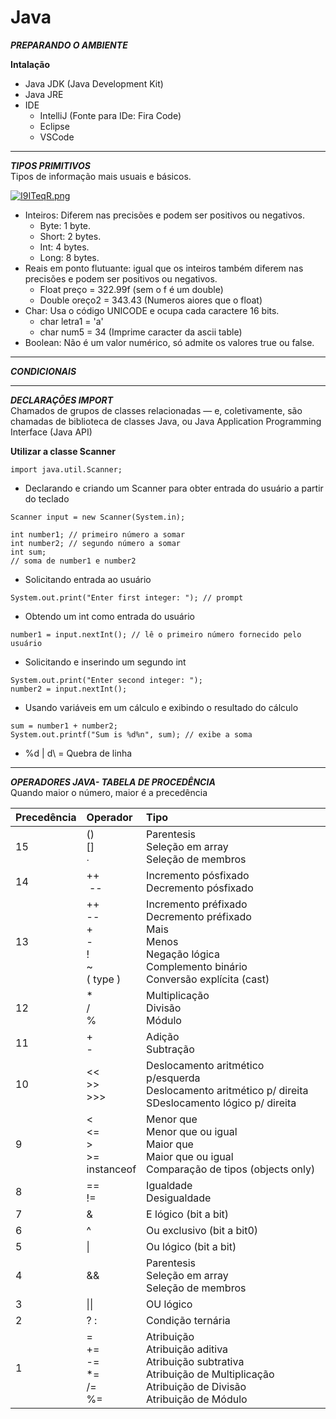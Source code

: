 # Java

***PREPARANDO O AMBIENTE***

**Intalação**
- Java JDK (Java Development Kit)
- Java JRE
- IDE
  - IntelliJ (Fonte para IDe: Fira Code)
  - Eclipse
  - VSCode

---
***TIPOS PRIMITIVOS*** <br>
Tipos de informação mais usuais e básicos.

[![I9ITeqR.png](https://i.imgur.com/I9ITeqR.png)](http://www.universidadejava.com.br/images/2011-06-15-java-tipos-primitivos-01.png)

- Inteiros: Diferem nas precisões e podem ser positivos ou negativos. 
  - Byte: 1 byte. 
  - Short: 2 bytes. 
  - Int: 4 bytes.
  - Long: 8 bytes.  
- Reais em ponto flutuante: igual que os inteiros também diferem nas precisões e podem ser positivos ou negativos. 
  - Float preço = 322.99f (sem o f é um double)
  - Double oreço2 = 343.43 (Numeros aiores que o float)
- Char: Usa o código UNICODE e ocupa cada caractere 16 bits.
  - char letra1 = 'a'
  - char num5 = 34 (Imprime caracter da ascii table) 
- Boolean: Não é um valor numérico, só admite os valores true ou false. 

---
***CONDICIONAIS*** <br>


---
***DECLARAÇÕES IMPORT*** <br>
Chamados de grupos de classes relacionadas — e, coletivamente, são chamadas de
biblioteca de classes Java, ou Java Application Programming Interface (Java API)

**Utilizar a classe Scanner**
```
import java.util.Scanner;
```
- Declarando e criando um Scanner para obter entrada do usuário a partir do teclado
```
Scanner input = new Scanner(System.in);

int number1; // primeiro número a somar
int number2; // segundo número a somar
int sum;
// soma de number1 e number2
```
- Solicitando entrada ao usuário
```
System.out.print("Enter first integer: "); // prompt
```
- Obtendo um int como entrada do usuário
```
number1 = input.nextInt(); // lê o primeiro número fornecido pelo usuário
```
- Solicitando e inserindo um segundo int
```
System.out.print("Enter second integer: ");
number2 = input.nextInt();
```
- Usando variáveis em um cálculo e exibindo o resultado do cálculo
```
sum = number1 + number2;
System.out.printf("Sum is %d%n", sum); // exibe a soma
```
- %d | d\ = Quebra de linha

---
***OPERADORES JAVA- TABELA DE PROCEDÊNCIA*** <br>
Quando maior o número, maior é a precedência

| Precedência |  Operador            | Tipo            |
| :---        | :---                 | :---            |
| 15          | ()<br> []<br> ∙      | Parentesis<br> Seleção em array<br> Seleção de membros |
| 14          | ++<br>­­­ --            | Incremento pós­fixado<br> Decremento pós­fixado |
| 13          | ++<br> --<br> +<br> -<br> ­!<br> ~<br> ( type ) | Incremento pré­fixado<br> Decremento pré­fixado<br> Mais<br> Menos<br> Negação lógica<br> Complemento binário<br> Conversão explícita (cast) |
| 12          | *<br> /<br>%         | Multiplicação<br> Divisão<br> Módulo |
| 11          | +<br> ­-              | Adição<br> Subtração |
| 10          | <<<br> >><br> >>>    | Deslocamento aritmético p/esquerda<br> Deslocamento aritmético p/ direita<br> SDeslocamento lógico p/ direita |
| 9           | <<br> <=<br> ><br> >=<br> instanceof | Menor que<br> Menor que ou igual<br> Maior que<br> Maior que ou igual<br> Comparação de tipos (objects only)|
| 8           | ==<br> !=            | Igualdade <br> Desigualdade |
| 7           | &<br>                | E lógico (bit a bit) |
| 6           | ^<br>                | Ou exclusivo (bit a bit0) |
| 5           | \|<br>               | Ou lógico (bit a bit) |
| 4           | &&                   | Parentesis <br> Seleção em array <br> Seleção de membros |
| 3           | \|\|                 | OU lógico |
| 2           | ? :                  | Condição ternária |
| 1           | =<br> +=<br> -­=<br> *=<br> /=<br> %= | Atribuição<br> Atribuição aditiva<br> Atribuição subtrativa<br> Atribuição de Multiplicação<br> Atribuição de Divisão<br> Atribuição de Módulo |
